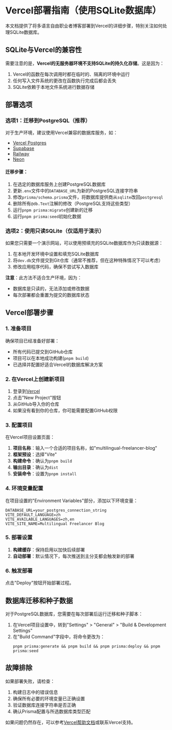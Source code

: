 # Vercel部署指南（使用SQLite数据库）

本文档提供了将多语言自由职业者博客部署到Vercel的详细步骤，特别关注如何处理SQLite数据库。

## SQLite与Vercel的兼容性

需要注意的是，**Vercel的无服务器环境不支持SQLite的持久化存储**。这是因为：

1. Vercel的函数在每次调用时都在临时的、隔离的环境中运行
2. 任何写入文件系统的更改在函数执行完成后都会丢失
3. SQLite依赖于本地文件系统进行数据存储

## 部署选项

### 选项1：迁移到PostgreSQL（推荐）

对于生产环境，建议使用Vercel兼容的数据库服务，如：

- [Vercel Postgres](https://vercel.com/docs/storage/vercel-postgres)
- [Supabase](https://supabase.com/)
- [Railway](https://railway.app/)
- [Neon](https://neon.tech/)

#### 迁移步骤：

1. 在选定的数据库服务上创建PostgreSQL数据库
2. 更新`.env`文件中的`DATABASE_URL`为新的PostgreSQL连接字符串
3. 修改`prisma/schema.prisma`文件，将数据库提供商从`sqlite`改回`postgresql`
4. 删除所有`@db.Text`注解的修改（PostgreSQL支持这些类型）
5. 运行`pnpm prisma:migrate`创建新的迁移
6. 运行`pnpm prisma:seed`初始化数据

### 选项2：使用只读SQLite（仅适用于演示）

如果您只需要一个演示网站，可以使用预填充的SQLite数据库作为只读数据源：

1. 在本地开发环境中设置和填充SQLite数据库
2. 将`dev.db`文件提交到Git仓库（通常不推荐，但在这种特殊情况下可以考虑）
3. 修改应用程序代码，确保不尝试写入数据库

**注意**：此方法不适合生产环境，因为：
- 数据库是只读的，无法添加或修改数据
- 每次部署都会重置为提交的数据库状态

## Vercel部署步骤

### 1. 准备项目

确保项目已经准备好部署：

- 所有代码已提交到GitHub仓库
- 项目可以在本地成功构建(`pnpm build`)
- 已选择并配置好适合Vercel的数据库解决方案

### 2. 在Vercel上创建新项目

1. 登录到[Vercel](https://vercel.com/)
2. 点击"New Project"按钮
3. 从GitHub导入你的仓库
4. 如果没有看到你的仓库，你可能需要配置GitHub权限

### 3. 配置项目

在Vercel项目设置页面：

1. **项目名称**：输入一个合适的项目名称，如"multilingual-freelancer-blog"
2. **框架预设**：选择"Vite"
3. **构建命令**：确认为`pnpm build`
4. **输出目录**：确认为`dist`
5. **安装命令**：设置为`pnpm install`

### 4. 环境变量配置

在项目设置的"Environment Variables"部分，添加以下环境变量：

```
DATABASE_URL=your_postgres_connection_string
VITE_DEFAULT_LANGUAGE=zh
VITE_AVAILABLE_LANGUAGES=zh,en
VITE_SITE_NAME=Multilingual Freelancer Blog
```

### 5. 部署设置

1. **构建缓存**：保持启用以加快后续部署
2. **自动部署**：默认情况下，每次推送到主分支都会触发新的部署

### 6. 触发部署

点击"Deploy"按钮开始部署过程。

## 数据库迁移和种子数据

对于PostgreSQL数据库，您需要在每次部署后运行迁移和种子脚本：

1. 在Vercel项目设置中，转到"Settings" > "General" > "Build & Development Settings"
2. 在"Build Command"字段中，将命令更改为：
   ```
   pnpm prisma:generate && pnpm build && pnpm prisma:deploy && pnpm prisma:seed
   ```

## 故障排除

如果部署失败，请检查：

1. 构建日志中的错误信息
2. 确保所有必要的环境变量已正确设置
3. 验证数据库连接字符串是否正确
4. 确认Prisma配置与所选数据库类型匹配

如果问题仍然存在，可以参考[Vercel帮助文档](https://vercel.com/docs)或联系Vercel支持。